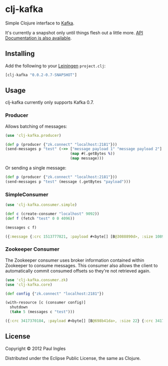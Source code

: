 # clj-kafka

Simple Clojure interface to [Kafka](http://incubator.apache.org/kafka/).

It's currently a snapshot only until things flesh out a little more. [API Documentation is also available](http://pingles.github.com/clj-kafka/).

## Installing

Add the following to your [Leiningen](http://github.com/technomancy/leiningen) `project.clj`:

```clj
[clj-kafka "0.0.2-0.7-SNAPSHOT"]
```

## Usage

clj-kafka currently only supports Kafka 0.7.

### Producer

Allows batching of messages:

```clj
(use 'clj-kafka.producer)

(def p (producer {"zk.connect" "localhost:2181"}))
(send-messages p "test" (->> ["message payload 1" "message payload 2"]
                             (map #(.getBytes %))
                             (map message)))
```

Or sending a single message:

```clj
(def p (producer {"zk.connect" "localhost:2181"}))
(send-messages p "test" (message (.getBytes "payload")))
```

### SimpleConsumer

```clj
(use 'clj-kafka.consumer.simple)

(def c (create-consumer "localhost" 9092))
(def f (fetch "test" 0 0 4096))

(messages c f)

({:message {:crc 1513777821, :payload #<byte[] [B@3088890d>, :size 1089}, :offset 1093} {:message {:crc 4119364266, :payload #<byte[] [B@3088890d>, :size 968}, :offset 2065} {:message {:crc 3827222527, :payload #<byte[] [B@3088890d>, :size 1137}, :offset 3206})
```

### Zookeeper Consumer

The Zookeeper consumer uses broker information contained within Zookeeper to consume messages. This consumer also allows the client to automatically commit consumed offsets so they're not retrieved again.

```clj
(use 'clj-kafka.consumer.zk)
(use 'clj-kafka.core)

(def config {"zk.connect" "localhost:2181"})

(with-resource [c (consumer config)]
  shutdown
  (take 5 (messages c "test")))

({:crc 3417370184, :payload #<byte[] [B@698b41da>, :size 22} {:crc 3417370184, :payload #<byte[] [B@698b41da>, :size 22} {:crc 960674935, :payload #<byte[] [B@698b41da>, :size 86} {:crc 3651343620, :payload #<byte[] [B@698b41da>, :size 20} {:crc 2012604996, :payload #<byte[] [B@698b41da>, :size 20})
```

## License

Copyright &copy; 2012 Paul Ingles

Distributed under the Eclipse Public License, the same as Clojure.
